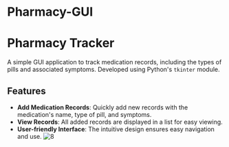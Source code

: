 # Pharmacy-GUI

# Pharmacy Tracker

A simple GUI application to track medication records, including the types of pills and associated symptoms. Developed using Python's `tkinter` module.


## Features

- **Add Medication Records**: Quickly add new records with the medication's name, type of pill, and symptoms.
- **View Records**: All added records are displayed in a list for easy viewing.
- **User-friendly Interface**: The intuitive design ensures easy navigation and use.
![8](https://github.com/kaashdesai123/Pharmacy-GUI/assets/138083663/91eba2c2-6122-4aab-a1f1-5650a56a72c8)
